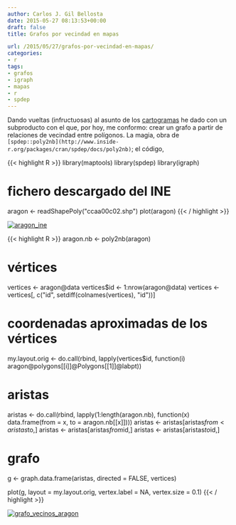 ```yaml
---
author: Carlos J. Gil Bellosta
date: 2015-05-27 08:13:53+00:00
draft: false
title: Grafos por vecindad en mapas

url: /2015/05/27/grafos-por-vecindad-en-mapas/
categories:
- r
tags:
- grafos
- igraph
- mapas
- r
- spdep
---
```


Dando vueltas (infructuosas) al asunto de los [cartogramas](http://www.datanalytics.com/2015/05/22/cartogramas-vs-huertogramas/) he dado con un subproducto con el que, por hoy, me conformo: crear un grafo a partir de relaciones de vecindad entre polígonos. La magia, obra de `[spdep::poly2nb](http://www.inside-r.org/packages/cran/spdep/docs/poly2nb)`; el código,


{{< highlight R >}}
library(maptools)
library(spdep)
library(igraph)

# fichero descargado del INE
aragon <- readShapePoly("ccaa00c02.shp")
plot(aragon)
{{< / highlight >}}


[![aragon_ine](/wp-uploads/2015/05/aragon_ine.png#center)
](/wp-uploads/2015/05/aragon_ine.png#center)


{{< highlight R >}}
aragon.nb <- poly2nb(aragon)

# vértices
vertices <- aragon@data
vertices$id <- 1:nrow(aragon@data)
vertices <- vertices[, c("id", setdiff(colnames(vertices), "id"))]

# coordenadas aproximadas de los vértices
my.layout.orig <- do.call(rbind,
    lapply(vertices$id,
            function(i)
              aragon@polygons[[i]]@Polygons[[1]]@labpt))

# aristas

aristas <- do.call(rbind,
    lapply(1:length(aragon.nb),
          function(x)
            data.frame(from = x,
                        to = aragon.nb[[x]])))
aristas <- aristas[aristas$from < aristas$to,]
aristas <- aristas[aristas$from %in% vertices$id,]
aristas <- aristas[aristas$to   %in% vertices$id,]

# grafo
g <- graph.data.frame(aristas, directed = FALSE, vertices)

plot(g,
      layout = my.layout.orig,
      vertex.label = NA,
      vertex.size = 0.1)
{{< / highlight >}}


[![grafo_vecinos_aragon](/wp-uploads/2015/05/grafo_vecinos_aragon.png#center)
](/wp-uploads/2015/05/grafo_vecinos_aragon.png#center)
